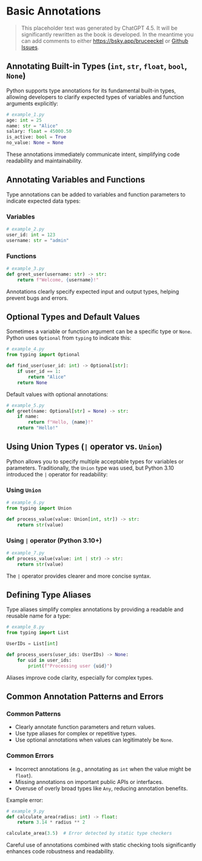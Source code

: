 # Basic Annotations

> This placeholder text was generated by ChatGPT 4.5.
> It will be significantly rewritten as the book is developed.
> In the meantime you can add comments to either <https://bsky.app/bruceeckel> or [Github Issues](https://github.com/ThinkingInTypes/ThinkingInTypes.github.io/issues).

## Annotating Built-in Types (`int`, `str`, `float`, `bool`, `None`)

Python supports type annotations for its fundamental built-in types, allowing developers to clarify expected types of variables and function arguments explicitly:

```python
# example_1.py
age: int = 25
name: str = "Alice"
salary: float = 45000.50
is_active: bool = True
no_value: None = None
```

These annotations immediately communicate intent, simplifying code readability and maintainability.

## Annotating Variables and Functions

Type annotations can be added to variables and function parameters to indicate expected data types:

### Variables

```python
# example_2.py
user_id: int = 123
username: str = "admin"
```

### Functions

```python
# example_3.py
def greet_user(username: str) -> str:
    return f"Welcome, {username}!"
```

Annotations clearly specify expected input and output types, helping prevent bugs and errors.

## Optional Types and Default Values

Sometimes a variable or function argument can be a specific type or `None`.
Python uses `Optional` from `typing` to indicate this:

```python
# example_4.py
from typing import Optional

def find_user(user_id: int) -> Optional[str]:
    if user_id == 1:
        return "Alice"
    return None
```

Default values with optional annotations:

```python
# example_5.py
def greet(name: Optional[str] = None) -> str:
    if name:
        return f"Hello, {name}!"
    return "Hello!"
```

## Using Union Types (`|` operator vs. `Union`)

Python allows you to specify multiple acceptable types for variables or parameters.
Traditionally, the `Union` type was used, but Python 3.10 introduced the `|` operator for readability:

### Using `Union`

```python
# example_6.py
from typing import Union

def process_value(value: Union[int, str]) -> str:
    return str(value)
```

### Using `|` operator (Python 3.10+)

```python
# example_7.py
def process_value(value: int | str) -> str:
    return str(value)
```

The `|` operator provides clearer and more concise syntax.

## Defining Type Aliases

Type aliases simplify complex annotations by providing a readable and reusable name for a type:

```python
# example_8.py
from typing import List

UserIDs = List[int]

def process_users(user_ids: UserIDs) -> None:
    for uid in user_ids:
        print(f"Processing user {uid}")
```

Aliases improve code clarity, especially for complex types.

## Common Annotation Patterns and Errors

### Common Patterns

- Clearly annotate function parameters and return values.
- Use type aliases for complex or repetitive types.
- Use optional annotations when values can legitimately be `None`.

### Common Errors

- Incorrect annotations (e.g., annotating as `int` when the value might be `float`).
- Missing annotations on important public APIs or interfaces.
- Overuse of overly broad types like `Any`, reducing annotation benefits.

Example error:

```python
# example_9.py
def calculate_area(radius: int) -> float:
    return 3.14 * radius ** 2

calculate_area(3.5)  # Error detected by static type checkers
```

Careful use of annotations combined with static checking tools significantly enhances code robustness and readability.
